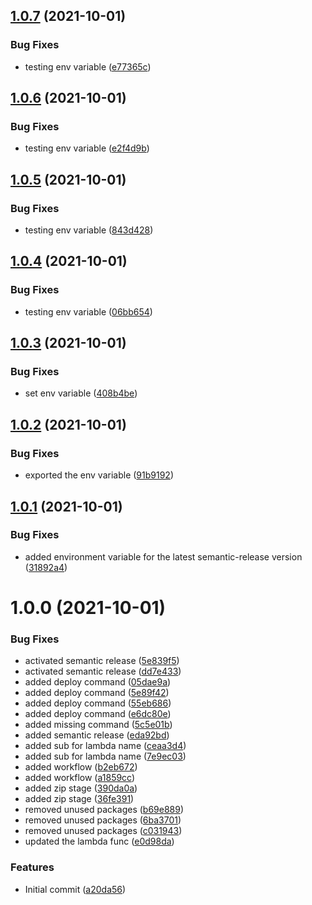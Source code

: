 ## [1.0.7](https://github.com/mackah666/deploy-demo-lambda/compare/v1.0.6...v1.0.7) (2021-10-01)


### Bug Fixes

* testing env variable ([e77365c](https://github.com/mackah666/deploy-demo-lambda/commit/e77365c409197ca3585d6522be98d40e5335eb4e))

## [1.0.6](https://github.com/mackah666/deploy-demo-lambda/compare/v1.0.5...v1.0.6) (2021-10-01)


### Bug Fixes

* testing env variable ([e2f4d9b](https://github.com/mackah666/deploy-demo-lambda/commit/e2f4d9b6167aa80dc736f87dc17766de741243df))

## [1.0.5](https://github.com/mackah666/deploy-demo-lambda/compare/v1.0.4...v1.0.5) (2021-10-01)


### Bug Fixes

* testing env variable ([843d428](https://github.com/mackah666/deploy-demo-lambda/commit/843d4288eded34dd4089b27f6ffc644a52ee079a))

## [1.0.4](https://github.com/mackah666/deploy-demo-lambda/compare/v1.0.3...v1.0.4) (2021-10-01)


### Bug Fixes

* testing env variable ([06bb654](https://github.com/mackah666/deploy-demo-lambda/commit/06bb654eeaed3871d5262247ceaef2308d773704))

## [1.0.3](https://github.com/mackah666/deploy-demo-lambda/compare/v1.0.2...v1.0.3) (2021-10-01)


### Bug Fixes

* set env variable ([408b4be](https://github.com/mackah666/deploy-demo-lambda/commit/408b4be175e2489ac298a64543e86f4e2d88eab1))

## [1.0.2](https://github.com/mackah666/deploy-demo-lambda/compare/v1.0.1...v1.0.2) (2021-10-01)


### Bug Fixes

* exported the env variable ([91b9192](https://github.com/mackah666/deploy-demo-lambda/commit/91b91925f0c7d23d0b691a1b0f0b67d3f1bbb0eb))

## [1.0.1](https://github.com/mackah666/deploy-demo-lambda/compare/v1.0.0...v1.0.1) (2021-10-01)


### Bug Fixes

* added environment variable for the latest semantic-release version ([31892a4](https://github.com/mackah666/deploy-demo-lambda/commit/31892a4f9e0aa85298e83760b9f95e4bf92f91dc))

# 1.0.0 (2021-10-01)


### Bug Fixes

* activated  semantic release ([5e839f5](https://github.com/mackah666/deploy-demo-lambda/commit/5e839f585ab714d2076a2a0353f58804e4bd0015))
* activated  semantic release ([dd7e433](https://github.com/mackah666/deploy-demo-lambda/commit/dd7e433fb94eb44a1b4ea7339a1d11a3fed0ac66))
* added deploy command ([05dae9a](https://github.com/mackah666/deploy-demo-lambda/commit/05dae9ae4943737f319e20bec159ba0b3892c288))
* added deploy command ([5e89f42](https://github.com/mackah666/deploy-demo-lambda/commit/5e89f425202902d7dd02c5ed4a00f29e52ef98f9))
* added deploy command ([55eb686](https://github.com/mackah666/deploy-demo-lambda/commit/55eb686a829f40779b49246ab861c4d6dbd4426a))
* added deploy command ([e6dc80e](https://github.com/mackah666/deploy-demo-lambda/commit/e6dc80e09e1d52a11d15f52a98d4ffbf93f0a8cf))
* added missing command ([5c5e01b](https://github.com/mackah666/deploy-demo-lambda/commit/5c5e01b4e41b4006dbfcd4f3c8f6f8ac6dea5c39))
* added semantic release ([eda92bd](https://github.com/mackah666/deploy-demo-lambda/commit/eda92bd06b0d65456d222d325f97dadb88530e4b))
* added sub for lambda name ([ceaa3d4](https://github.com/mackah666/deploy-demo-lambda/commit/ceaa3d455e5a4abcd1e31007bc15eb931ef296b9))
* added sub for lambda name ([7e9ec03](https://github.com/mackah666/deploy-demo-lambda/commit/7e9ec036819fc0b9aa0c45d75c1739eb6e086b85))
* added workflow ([b2eb672](https://github.com/mackah666/deploy-demo-lambda/commit/b2eb672099f99cbda487fdc6d34b82904aae476c))
* added workflow ([a1859cc](https://github.com/mackah666/deploy-demo-lambda/commit/a1859cc75d770a283e08225d614e6c1e28f573ed))
* added zip stage ([390da0a](https://github.com/mackah666/deploy-demo-lambda/commit/390da0a7194e242d70551fa3e0c17198007e4257))
* added zip stage ([36fe391](https://github.com/mackah666/deploy-demo-lambda/commit/36fe3917c2fef91f8322e1ecc0dc4f92542e46f0))
* removed unused packages ([b69e889](https://github.com/mackah666/deploy-demo-lambda/commit/b69e88903ef9363bbfe23c99d1da8129d62c7eae))
* removed unused packages ([6ba3701](https://github.com/mackah666/deploy-demo-lambda/commit/6ba37010b8175a6f88ef98738a87f71105a81172))
* removed unused packages ([c031943](https://github.com/mackah666/deploy-demo-lambda/commit/c031943c9d45a708f4098a04c01e67c48808be61))
* updated the lambda func ([e0d98da](https://github.com/mackah666/deploy-demo-lambda/commit/e0d98da31dd9a637e43d8c793aae22f1f357c656))


### Features

* Initial commit ([a20da56](https://github.com/mackah666/deploy-demo-lambda/commit/a20da56d70ef9e337f890f55470293851d09b3c6))

